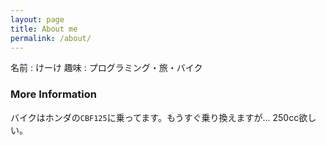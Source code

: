 ```yaml
---
layout: page
title: About me
permalink: /about/
---
```


名前 : けーけ
趣味 : プログラミング・旅・バイク

### More Information

バイクはホンダの`CBF125`に乗ってます。もうすぐ乗り換えますが...
250cc欲しい。

